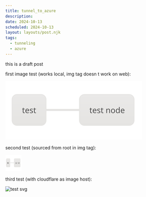 ```yaml
---
title: tunnel_to_azure
description: 
date: 2024-10-13
scheduled: 2024-10-13
layout: layouts/post.njk
tags:
  - tunneling
  - azure
---
```


this is a draft post

first image test (works local, img tag doesn
t work on web):

![image of diagram](/images/tunnel_diagram.svg)

second test (sourced from root in img tag): 

<img src="/images/tunnel_diagram.svg" width="50" height="50" />

third test (with cloudflare as image host):

![test svg](https://imagedelivery.net/h6duaPVMwqSx6OPYA68aOw/590b1be8-1e7f-4ef7-5b9e-368cd16ea000/public)